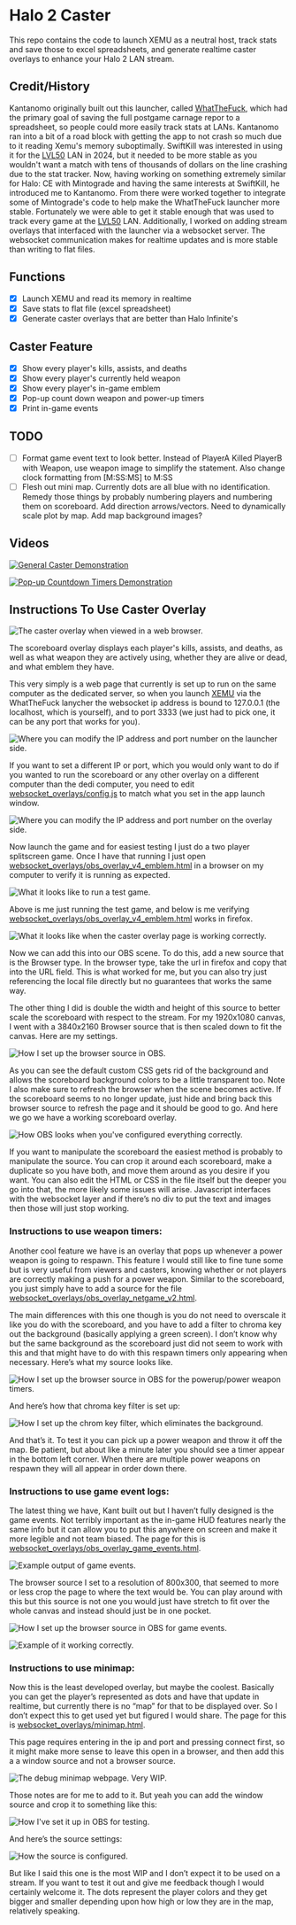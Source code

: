# Halo 2 Caster

This repo contains the code to launch XEMU as a neutral host, track stats and save those to excel spreadsheets, and generate realtime caster overlays to enhance your Halo 2 LAN stream.

## Credit/History

Kantanomo originally built out this launcher, called [WhatTheFuck](https://github.com/Kantanomo/xemuh2stats/), which had the primary goal of saving the full postgame carnage repor to a spreadsheet, so people could more easily track stats at LANs. Kantanomo ran into a bit of a road block with getting the app to not crash so much due to it reading Xemu's memory suboptimally. SwiftKill was interested in using it for the [LVL50](https://www.lvl50.gg/) LAN in 2024, but it needed to be more stable as you wouldn't want a match with tens of thousands of dollars on the line crashing due to the stat tracker. Now, having working on something extremely similar for Halo: CE with Mintograde and having the same interests at SwiftKill, he introduced me to Kantanomo. From there were worked together to integrate some of Mintograde's code to help make the WhatTheFuck launcher more stable. Fortunately we were able to get it stable enough that was used to track every game at the [LVL50](https://www.lvl50.gg/) LAN. Additionally, I worked on adding stream overlays that interfaced with the launcher via a websocket server. The websocket communication makes for realtime updates and is more stable than writing to flat files. 

## Functions
- [x] Launch XEMU and read its memory in realtime
- [x] Save stats to flat file (excel spreadsheet)
- [x] Generate caster overlays that are better than Halo Infinite's

## Caster Feature
- [x] Show every player's kills, assists, and deaths
- [x] Show every player's currently held weapon
- [x] Show every player's in-game emblem
- [x] Pop-up count down weapon and power-up timers
- [x] Print in-game events
      
## TODO
- [ ] Format game event text to look better. Instead of PlayerA Killed PlayerB with Weapon, use weapon image to simplify the statement. Also change clock formatting from [M:SS:MS] to M:SS
- [ ] Flesh out mini map. Currently dots are all blue with no identification. Remedy those things by probably numbering players and numbering them on scoreboard. Add direction arrows/vectors. Need to dynamically scale plot by map. Add map background images?

## Videos

[![General Caster Demonstration](https://img.youtube.com/vi/U2vNvZ0nDzA/0.jpg)](https://youtu.be/U2vNvZ0nDzA)

[![Pop-up Countdown Timers Demonstration](https://img.youtube.com/vi/f_MKnoEy9tE/0.jpg)](https://youtu.be/f_MKnoEy9tE)

## Instructions To Use Caster Overlay

![The caster overlay when viewed in a web browser.](images/image6.png)

The scoreboard overlay displays each player's kills, assists, and deaths, as well as what weapon they are actively using, whether they are alive or dead, and what emblem they have.

This very simply is a web page that currently is set up to run on the same computer as the dedicated server, so when you launch [XEMU](https://xemu.app/) via the WhatTheFuck lanycher the websocket ip address is bound to 127.0.0.1 (the localhost, which is yourself), and to port 3333 (we just had to pick one, it can be any port that works for you). 

![Where you can modify the IP address and port number on the launcher side.](images/image11.png)

If you want to set a different IP or port, which you would only want to do if you wanted to run the scoreboard or any other overlay on a different computer than the dedi computer, you need to edit [websocket_overlays/config.js](websocket_overlays/config.js) to match what you set in the app launch window.

![Where you can modify the IP address and port number on the overlay side.](images/image4.png)

Now launch the game and for easiest testing I just do a two player splitscreen game. Once I have that running I just open [websocket_overlays/obs_overlay_v4_emblem.html](websocket_overlays/obs_overlay_v4_emblem.html) in a browser on my computer to verify it is running as expected.

![What it looks like to run a test game.](images/image2.png)

Above is me just running the test game, and below is me verifying [websocket_overlays/obs_overlay_v4_emblem.html](websocket_overlays/obs_overlay_v4_emblem.html) works in firefox.

![What it looks like when the caster overlay page is working correctly.](images/image15.png)

Now we can add this into our OBS scene. To do this, add a new source that is the Browser type. In the browser type, take the url in firefox and copy that into the URL field. This is what worked for me, but you can also try just referencing the local file directly but no guarantees that works the same way. 

The other thing I did is double the width and height of this source to better scale the scoreboard with respect to the stream. For my 1920x1080 canvas, I went with a 3840x2160 Browser source that is then scaled down to fit the canvas. Here are my settings.

![How I set up the browser source in OBS.](images/image7.png)

As you can see the default custom CSS gets rid of the background and allows the scoreboard background colors to be a little transparent too. Note I also make sure to refresh the browser when the scene becomes active. If the scoreboard seems to no longer update, just hide and bring back this browser source to refresh the page and it should be good to go. And here we go we have a working scoreboard overlay.

![How OBS looks when you've configured everything correctly.](images/image3.png)

If you want to manipulate the scoreboard the easiest method is probably to manipulate the source. You can crop it around each scoreboard, make a duplicate so you have both, and move them around as you desire if you want. You can also edit the HTML or CSS in the file itself but the deeper you go into that, the more likely some issues will arise. Javascript interfaces with the websocket layer and if there’s no div to put the text and images then those will just stop working.

### Instructions to use weapon timers:

Another cool feature we have is an overlay that pops up whenever a power weapon is going to respawn. This feature I would still like to fine tune some but is very useful from viewers and casters, knowing whether or not players are correctly making a push for a power weapon. Similar to the scoreboard, you just simply have to add a source for the file [websocket_overlays/obs_overlay_netgame_v2.html](websocket_overlays/obs_overlay_netgame_v2.html).

The main differences with this one though is you do not need to overscale it like you do with the scoreboard, and you have to add a filter to chroma key out the background (basically applying a green screen). I don’t know why but the same background as the scoreboard just did not seem to work with this and that might have to do with this respawn timers only appearing when necessary. Here’s what my source looks like.

![How I set up the browser source in OBS for the powerup/power weapon timers.](images/image10.png)

And here’s how that chroma key filter is set up:

![How I set up the chrom key filter, which eliminates the background.](images/image5.png)

And that’s it. To test it you can pick up a power weapon and throw it off the map. Be patient, but about like a minute later you should see a timer appear in the bottom left corner. When there are multiple power weapons on respawn they will all appear in order down there. 

### Instructions to use game event logs:

The latest thing we have, Kant built out but I haven’t fully designed is the game events. Not terribly important as the in-game HUD features nearly the same info but it can allow you to put this anywhere on screen and make it more legible and not team biased. The page for this is [websocket_overlays/obs_overlay_game_events.html](websocket_overlays/obs_overlay_game_events.html).

![Example output of game events.](images/image13.png)

The browser source I set to a resolution of 800x300, that seemed to more or less crop the page to where the text would be. You can play around with this but this source is not one you would just have stretch to fit over the whole canvas and instead should just be in one pocket. 

![How I set up the browser source in OBS for game events.](images/image8.png)

![Example of it working correctly.](images/image12.png)

### Instructions to use minimap:

Now this is the least developed overlay, but maybe the coolest. Basically you can get the player’s represented as dots and have that update in realtime, but currently there is no “map” for that to be displayed over. So I don’t expect this to get used yet but figured I would share. The page for this is [websocket_overlays/minimap.html](websocket_overlays/minimap.html).

This page requires entering in the ip and port and pressing connect first, so it might make more sense to leave this open in a browser, and then add this a a window source and not a browser source.

![The debug minimap webpage. Very WIP.](images/image9.png)

Those notes are for me to add to it. But yeah you can add the window source and crop it to something like this:

![How I've set it up in OBS for testing.](images/image1.png)

And here’s the source settings:

![How the source is configured.](images/image14.png)

But like I said this one is the most WIP and I don’t expect it to be used on a stream. If you want to test it out and give me feedback though I would certainly welcome it. The dots represent the player colors and they get bigger and smaller depending upon how high or low they are in the map, relatively speaking.



